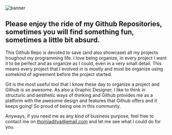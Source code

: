 ![banner](https://user-images.githubusercontent.com/18701474/182011378-ebd86487-777d-4532-b7a2-6e7b732f122b.png)

Please enjoy the ride of my Github Repositories, sometimes you will find something fun, sometimes a little bit absurd.
---

This Github Repo is devoted to save (and also showcase) all my projects troughout my programming life. I love being organize, in every project I want it to be perfect and as organize as I could, even in a very small detail. This means every project that I evolved in is mostly and must be organize using somekind of agreement before the project started. 

Git is the most useful tool that I know these day to organize a project and Github is so awesome. As also a Graphic Designer, I like to think in structuric and aesthetic ways of thinking and Github provides me as a platform with the awesome design and features that Github offers and it keeps going! So proud of being one in this community.

Anyways, if you need me as any kind of business purpose, feel free to contact me on [thomiaditya@email.com](mailto:thomiaditya@email.com) and let me see what I could do for you.
